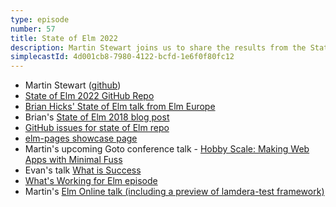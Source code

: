 ```yaml
---
type: episode
number: 57
title: State of Elm 2022
description: Martin Stewart joins us to share the results from the State of Elm 2022 and look at some of the trends.
simplecastId: 4d001cb8-7980-4122-bcfd-1e6f0f80fc12
---
```


- Martin Stewart ([github](https://github.com/MartinSStewart))
- [State of Elm 2022 GitHub Repo](https://github.com/MartinSStewart/state-of-elm)
- [Brian Hicks' State of Elm talk from Elm Europe](https://www.youtube.com/watch?v=BAtql6ZbvpU)
- Brian's [State of Elm 2018 blog post](https://www.brianthicks.com/post/2018/12/26/state-of-elm-2018-results/)
- [GitHub issues for state of Elm repo](https://github.com/MartinSStewart/state-of-elm/issues)
- [elm-pages showcase page](https://elm-pages.com/showcase)
- Martin's upcoming Goto conference talk - [Hobby Scale: Making Web Apps with Minimal Fuss](https://gotoaarhus.com/2022/sessions/2046/hobby-scale-making-web-apps-with-minimal-fuss)
- Evan's talk [What is Success](https://www.youtube.com/watch?v=uGlzRt-FYto)
- [What's Working for Elm episode](https://elm-radio.com/episode/whats-working-for-elm)
- Martin's [Elm Online talk (including a preview of lamdera-test framework)](https://www.youtube.com/watch?v=3Nn5meBieh4)
